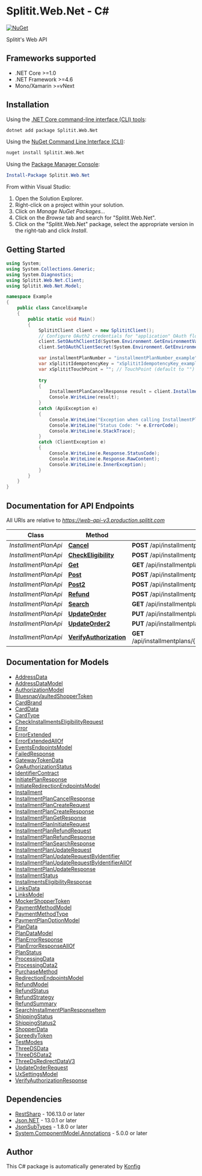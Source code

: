 # Splitit.Web.Net - C#

[![NuGet](https://img.shields.io/badge/NuGet-2.1.2-blue.svg)](https://www.nuget.org/packages/Splitit.Web.Net/2.1.2)

Splitit's Web API

## Frameworks supported
- .NET Core >=1.0
- .NET Framework >=4.6
- Mono/Xamarin >=vNext

## Installation

Using the [.NET Core command-line interface (CLI) tools][dotnet-core-cli-tools]:

```sh
dotnet add package Splitit.Web.Net
```

Using the [NuGet Command Line Interface (CLI)][nuget-cli]:

```sh
nuget install Splitit.Web.Net
```

Using the [Package Manager Console][package-manager-console]:

```powershell
Install-Package Splitit.Web.Net
```

From within Visual Studio:

1. Open the Solution Explorer.
2. Right-click on a project within your solution.
3. Click on *Manage NuGet Packages...*
4. Click on the *Browse* tab and search for "Splitit.Web.Net".
5. Click on the "Splitit.Web.Net" package, select the appropriate version in the
   right-tab and click *Install*.

## Getting Started

```csharp
using System;
using System.Collections.Generic;
using System.Diagnostics;
using Splitit.Web.Net.Client;
using Splitit.Web.Net.Model;

namespace Example
{
    public class CancelExample
    {
        public static void Main()
        {
            SplititClient client = new SplititClient();
            // Configure OAuth2 credentials for "application" OAuth flow
            client.SetOAuthClientId(System.Environment.GetEnvironmentVariable("CLIENT_ID"));
            client.SetOAuthClientSecret(System.Environment.GetEnvironmentVariable("CLIENT_SECRET"));

            var installmentPlanNumber = "installmentPlanNumber_example";
            var xSplititIdempotencyKey = "xSplititIdempotencyKey_example";
            var xSplititTouchPoint = ""; // TouchPoint (default to "")
            
            try
            {
                InstallmentPlanCancelResponse result = client.InstallmentPlan.Cancel(installmentPlanNumber, xSplititIdempotencyKey, xSplititTouchPoint);
                Console.WriteLine(result);
            }
            catch (ApiException e)
            {
                Console.WriteLine("Exception when calling InstallmentPlanApi.Cancel: " + e.Message);
                Console.WriteLine("Status Code: "+ e.ErrorCode);
                Console.WriteLine(e.StackTrace);
            }
            catch (ClientException e)
            {
                Console.WriteLine(e.Response.StatusCode);
                Console.WriteLine(e.Response.RawContent);
                Console.WriteLine(e.InnerException);
            }
        }
    }
}
```

## Documentation for API Endpoints

All URIs are relative to *https://web-api-v3.production.splitit.com*

Class | Method | HTTP request | Description
------------ | ------------- | ------------- | -------------
*InstallmentPlanApi* | [**Cancel**](docs/InstallmentPlanApi.md#cancel) | **POST** /api/installmentplans/{installmentPlanNumber}/cancel | 
*InstallmentPlanApi* | [**CheckEligibility**](docs/InstallmentPlanApi.md#checkeligibility) | **POST** /api/installmentplans/check-eligibility | 
*InstallmentPlanApi* | [**Get**](docs/InstallmentPlanApi.md#get) | **GET** /api/installmentplans/{installmentPlanNumber} | 
*InstallmentPlanApi* | [**Post**](docs/InstallmentPlanApi.md#post) | **POST** /api/installmentplans/initiate | 
*InstallmentPlanApi* | [**Post2**](docs/InstallmentPlanApi.md#post2) | **POST** /api/installmentplans | 
*InstallmentPlanApi* | [**Refund**](docs/InstallmentPlanApi.md#refund) | **POST** /api/installmentplans/{installmentPlanNumber}/refund | 
*InstallmentPlanApi* | [**Search**](docs/InstallmentPlanApi.md#search) | **GET** /api/installmentplans/search | 
*InstallmentPlanApi* | [**UpdateOrder**](docs/InstallmentPlanApi.md#updateorder) | **PUT** /api/installmentplans/{installmentPlanNumber}/updateorder | 
*InstallmentPlanApi* | [**UpdateOrder2**](docs/InstallmentPlanApi.md#updateorder2) | **PUT** /api/installmentplans/updateorder | 
*InstallmentPlanApi* | [**VerifyAuthorization**](docs/InstallmentPlanApi.md#verifyauthorization) | **GET** /api/installmentplans/{installmentPlanNumber}/verifyauthorization | 


## Documentation for Models

 - [AddressData](docs/AddressData.md)
 - [AddressDataModel](docs/AddressDataModel.md)
 - [AuthorizationModel](docs/AuthorizationModel.md)
 - [BluesnapVaultedShopperToken](docs/BluesnapVaultedShopperToken.md)
 - [CardBrand](docs/CardBrand.md)
 - [CardData](docs/CardData.md)
 - [CardType](docs/CardType.md)
 - [CheckInstallmentsEligibilityRequest](docs/CheckInstallmentsEligibilityRequest.md)
 - [Error](docs/Error.md)
 - [ErrorExtended](docs/ErrorExtended.md)
 - [ErrorExtendedAllOf](docs/ErrorExtendedAllOf.md)
 - [EventsEndpointsModel](docs/EventsEndpointsModel.md)
 - [FailedResponse](docs/FailedResponse.md)
 - [GatewayTokenData](docs/GatewayTokenData.md)
 - [GwAuthorizationStatus](docs/GwAuthorizationStatus.md)
 - [IdentifierContract](docs/IdentifierContract.md)
 - [InitiatePlanResponse](docs/InitiatePlanResponse.md)
 - [InitiateRedirectionEndpointsModel](docs/InitiateRedirectionEndpointsModel.md)
 - [Installment](docs/Installment.md)
 - [InstallmentPlanCancelResponse](docs/InstallmentPlanCancelResponse.md)
 - [InstallmentPlanCreateRequest](docs/InstallmentPlanCreateRequest.md)
 - [InstallmentPlanCreateResponse](docs/InstallmentPlanCreateResponse.md)
 - [InstallmentPlanGetResponse](docs/InstallmentPlanGetResponse.md)
 - [InstallmentPlanInitiateRequest](docs/InstallmentPlanInitiateRequest.md)
 - [InstallmentPlanRefundRequest](docs/InstallmentPlanRefundRequest.md)
 - [InstallmentPlanRefundResponse](docs/InstallmentPlanRefundResponse.md)
 - [InstallmentPlanSearchResponse](docs/InstallmentPlanSearchResponse.md)
 - [InstallmentPlanUpdateRequest](docs/InstallmentPlanUpdateRequest.md)
 - [InstallmentPlanUpdateRequestByIdentifier](docs/InstallmentPlanUpdateRequestByIdentifier.md)
 - [InstallmentPlanUpdateRequestByIdentifierAllOf](docs/InstallmentPlanUpdateRequestByIdentifierAllOf.md)
 - [InstallmentPlanUpdateResponse](docs/InstallmentPlanUpdateResponse.md)
 - [InstallmentStatus](docs/InstallmentStatus.md)
 - [InstallmentsEligibilityResponse](docs/InstallmentsEligibilityResponse.md)
 - [LinksData](docs/LinksData.md)
 - [LinksModel](docs/LinksModel.md)
 - [MockerShopperToken](docs/MockerShopperToken.md)
 - [PaymentMethodModel](docs/PaymentMethodModel.md)
 - [PaymentMethodType](docs/PaymentMethodType.md)
 - [PaymentPlanOptionModel](docs/PaymentPlanOptionModel.md)
 - [PlanData](docs/PlanData.md)
 - [PlanDataModel](docs/PlanDataModel.md)
 - [PlanErrorResponse](docs/PlanErrorResponse.md)
 - [PlanErrorResponseAllOf](docs/PlanErrorResponseAllOf.md)
 - [PlanStatus](docs/PlanStatus.md)
 - [ProcessingData](docs/ProcessingData.md)
 - [ProcessingData2](docs/ProcessingData2.md)
 - [PurchaseMethod](docs/PurchaseMethod.md)
 - [RedirectionEndpointsModel](docs/RedirectionEndpointsModel.md)
 - [RefundModel](docs/RefundModel.md)
 - [RefundStatus](docs/RefundStatus.md)
 - [RefundStrategy](docs/RefundStrategy.md)
 - [RefundSummary](docs/RefundSummary.md)
 - [SearchInstallmentPlanResponseItem](docs/SearchInstallmentPlanResponseItem.md)
 - [ShippingStatus](docs/ShippingStatus.md)
 - [ShippingStatus2](docs/ShippingStatus2.md)
 - [ShopperData](docs/ShopperData.md)
 - [SpreedlyToken](docs/SpreedlyToken.md)
 - [TestModes](docs/TestModes.md)
 - [ThreeDSData](docs/ThreeDSData.md)
 - [ThreeDSData2](docs/ThreeDSData2.md)
 - [ThreeDsRedirectDataV3](docs/ThreeDsRedirectDataV3.md)
 - [UpdateOrderRequest](docs/UpdateOrderRequest.md)
 - [UxSettingsModel](docs/UxSettingsModel.md)
 - [VerifyAuthorizationResponse](docs/VerifyAuthorizationResponse.md)


## Dependencies

- [RestSharp](https://www.nuget.org/packages/RestSharp) - 106.13.0 or later
- [Json.NET](https://www.nuget.org/packages/Newtonsoft.Json/) - 13.0.1 or later
- [JsonSubTypes](https://www.nuget.org/packages/JsonSubTypes/) - 1.8.0 or later
- [System.ComponentModel.Annotations](https://www.nuget.org/packages/System.ComponentModel.Annotations) - 5.0.0 or later

## Author
This C# package is automatically generated by [Konfig](https://konfigthis.com)

[dotnet-core-cli-tools]: https://docs.microsoft.com/en-us/dotnet/core/tools/
[nuget-cli]: https://docs.microsoft.com/en-us/nuget/tools/nuget-exe-cli-reference
[package-manager-console]: https://docs.microsoft.com/en-us/nuget/tools/package-manager-console
